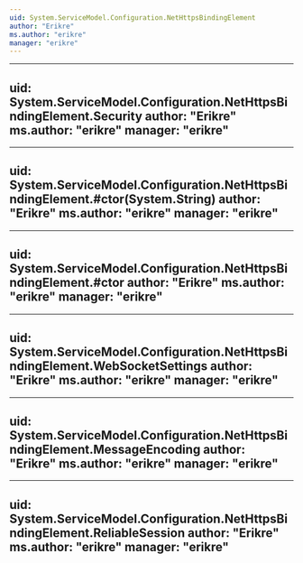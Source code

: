```yaml
---
uid: System.ServiceModel.Configuration.NetHttpsBindingElement
author: "Erikre"
ms.author: "erikre"
manager: "erikre"
---
```


---
uid: System.ServiceModel.Configuration.NetHttpsBindingElement.Security
author: "Erikre"
ms.author: "erikre"
manager: "erikre"
---

---
uid: System.ServiceModel.Configuration.NetHttpsBindingElement.#ctor(System.String)
author: "Erikre"
ms.author: "erikre"
manager: "erikre"
---

---
uid: System.ServiceModel.Configuration.NetHttpsBindingElement.#ctor
author: "Erikre"
ms.author: "erikre"
manager: "erikre"
---

---
uid: System.ServiceModel.Configuration.NetHttpsBindingElement.WebSocketSettings
author: "Erikre"
ms.author: "erikre"
manager: "erikre"
---

---
uid: System.ServiceModel.Configuration.NetHttpsBindingElement.MessageEncoding
author: "Erikre"
ms.author: "erikre"
manager: "erikre"
---

---
uid: System.ServiceModel.Configuration.NetHttpsBindingElement.ReliableSession
author: "Erikre"
ms.author: "erikre"
manager: "erikre"
---
